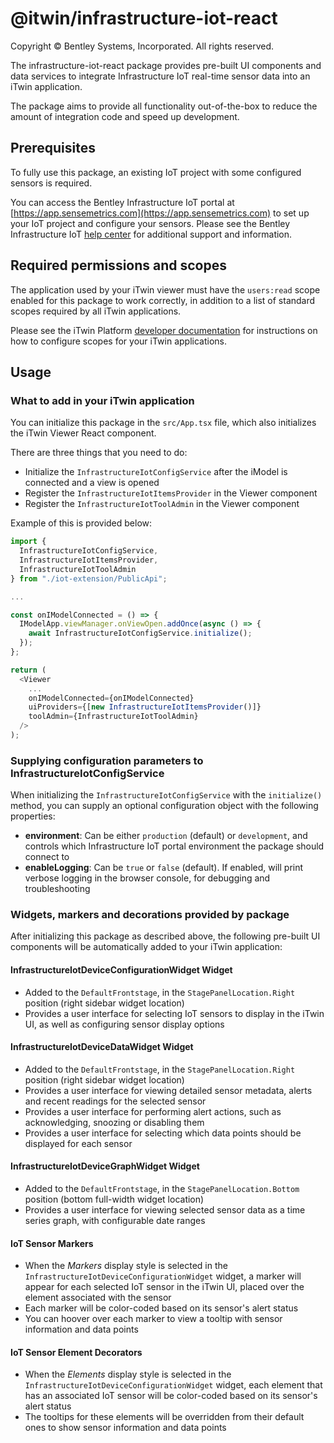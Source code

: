 # @itwin/infrastructure-iot-react

Copyright © Bentley Systems, Incorporated. All rights reserved.

The infrastructure-iot-react package provides pre-built UI components and data services to integrate Infrastructure IoT real-time sensor data into an iTwin application.

The package aims to provide all functionality out-of-the-box to reduce the amount of integration code and speed up development.

## Prerequisites

To fully use this package, an existing IoT project with some configured sensors is required.

You can access the Bentley Infrastructure IoT portal at [https://app.sensemetrics.com](https://app.sensemetrics.com) to set up your IoT project and configure your sensors. Please see the Bentley Infrastructure IoT [help center](https://support.infrastructureiot.com/hc/en-us/articles/208406836-Overview) for additional support and information.

## Required permissions and scopes

The application used by your iTwin viewer must have the `users:read` scope enabled for this package to work correctly, in addition to a list of standard scopes required by all iTwin applications.

Please see the iTwin Platform [developer documentation](https://developer.bentley.com/apis/) for instructions on how to configure scopes for your iTwin applications.

## Usage

### What to add in your iTwin application

You can initialize this package in the `src/App.tsx` file, which also initializes the iTwin Viewer React component.

There are three things that you need to do:

* Initialize the `InfrastructureIotConfigService` after the iModel is connected and a view is opened
* Register the `InfrastructureIotItemsProvider` in the Viewer component
* Register the `InfrastructureIotToolAdmin` in the Viewer component

Example of this is provided below:

```ts
import {
  InfrastructureIotConfigService,
  InfrastructureIotItemsProvider,
  InfrastructureIotToolAdmin
} from "./iot-extension/PublicApi";

...

const onIModelConnected = () => {
  IModelApp.viewManager.onViewOpen.addOnce(async () => {
    await InfrastructureIotConfigService.initialize();
  });
};

return (
  <Viewer
    ...
    onIModelConnected={onIModelConnected}
    uiProviders={[new InfrastructureIotItemsProvider()]}
    toolAdmin={InfrastructureIotToolAdmin}
  />
);
```

### Supplying configuration parameters to InfrastructureIotConfigService

When initializing the `InfrastructureIotConfigService` with the `initialize()` method, you can supply an optional configuration object with the following properties:

* **environment**: Can be either `production` (default) or `development`, and controls which Infrastructure IoT portal environment the package should connect to
* **enableLogging**: Can be `true` or `false` (default). If enabled, will print verbose logging in the browser console, for debugging and troubleshooting

### Widgets, markers and decorations provided by package

After initializing this package as described above, the following pre-built UI components will be automatically added to your iTwin application:

#### InfrastructureIotDeviceConfigurationWidget Widget

* Added to the `DefaultFrontstage`, in the `StagePanelLocation.Right` position (right sidebar widget location)
* Provides a user interface for selecting IoT sensors to display in the iTwin UI, as well as configuring sensor display options

#### InfrastructureIotDeviceDataWidget Widget

* Added to the `DefaultFrontstage`, in the `StagePanelLocation.Right` position (right sidebar widget location)
* Provides a user interface for viewing detailed sensor metadata, alerts and recent readings for the selected sensor
* Provides a user interface for performing alert actions, such as acknowledging, snoozing or disabling them
* Provides a user interface for selecting which data points should be displayed for each sensor

#### InfrastructureIotDeviceGraphWidget Widget

* Added to the `DefaultFrontstage`, in the `StagePanelLocation.Bottom` position (bottom full-width widget location)
* Provides a user interface for viewing selected sensor data as a time series graph, with configurable date ranges

#### IoT Sensor Markers

* When the *Markers* display style is selected in the `InfrastructureIotDeviceConfigurationWidget` widget, a marker will appear for each selected IoT sensor in the iTwin UI, placed over the element associated with the sensor
* Each marker will be color-coded based on its sensor's alert status
* You can hoover over each marker to view a tooltip with sensor information and data points

#### IoT Sensor Element Decorators

* When the *Elements* display style is selected in the `InfrastructureIotDeviceConfigurationWidget` widget, each element that has an associated IoT sensor will be color-coded based on its sensor's alert status
* The tooltips for these elements will be overridden from their default ones to show sensor information and data points
